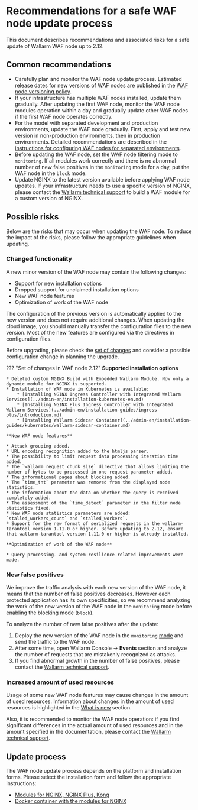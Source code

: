# Recommendations for a safe WAF node update process

This document describes recommendations and associated risks for a safe update of Wallarm WAF node up to 2.12.

## Common recommendations

* Carefully plan and monitor the WAF node update process. Estimated release dates for new versions of WAF nodes are published in the [WAF node versioning policy](versioning-policy.md).
* If your infrastructure has multiple WAF nodes installed, update them gradually. After updating the first WAF node, monitor the WAF node modules operation within a day and gradually update other WAF nodes if the first WAF node operates correctly.
* For the model with separated development and production environments, update the WAF node gradually. First, apply and test new version in non-production environments, then in production environments. Detailed recommendations are described in the [instructions for configuring WAF nodes for separated environments](../admin-en/configuration-guides/waf-in-separated-environments/configure-waf-in-separated-environments.md#gradual-rollout-of-new-waf-changes).
* Before updating the WAF node, set the WAF node filtering mode to `monitoring`. If all modules work correctly and there is no abnormal number of new false positives in the `monitoring` mode for a day, put the WAF node in the `block` mode.
* Update NGINX to the latest version available before applying WAF node updates. If your infrastructure needs to use a specific version of NGINX, please contact the [Wallarm technical support](mailto:support@wallarm.com) to build a WAF module for a custom version of NGINX.

## Possible risks

Below are the risks that may occur when updating the WAF node. To reduce the impact of the risks, please follow the appropriate guidelines when updating.

### Changed functionality

A new minor version of the WAF node may contain the following changes:

* Support for new installation options
* Dropped support for unclaimed installation options
* New WAF node features
* Optimization of work of the WAF node

The configuration of the previous version is automatically applied to the new version and does not require additional changes. When updating the cloud image, you should manually transfer the configuration files to the new version. Most of the new features are configured via the directives in configuration files.

Before upgrading, please check the [set of changes](what-is-new.md) and consider a possible configuration change in planning the upgrade.

??? "Set of changes in WAF node 2.12"
    **Supported installation options**

    * Deleted custom NGINX Build with Embedded Wallarm Module. Now only a dynamic module for NGINX is supported.
    * Installation of WAF node in Kubernetes is available:
        * [Installing NGINX Ingress Controller with Integrated Wallarm Services](../admin-en/installation-kubernetes-en.md)	
        * [Installing NGINX Plus Ingress Controller with Integrated Wallarm Services](../admin-en/installation-guides/ingress-plus/introduction.md)	
        * [Installing Wallarm Sidecar Container](../admin-en/installation-guides/kubernetes/wallarm-sidecar-container.md)

    **New WAF node features**

    * Attack grouping added.
    * URL encoding recognition added to the htmljs parser.
    * The possibility to limit request data processing iteration time added.
    * The `wallarm_request_chunk_size` directive that allows limiting the number of bytes to be processed in one request parameter added.
    * The informational pages about blocking added.
    * The `time_tnt` parameter was removed from the displayed node statistics.
    * The information about the data on whether the query is received completely added.
    * The assessment of the `time_detect` parameter in the filter node statistics fixed.
    * New WAF node statistics parameters are added: `stalled_workers_count` and `stalled_workers`.
    * Support for the new format of serialized requests in the wallarm-tarantool version 1.11.0 or higher. Before updating to 2.12, ensure that wallarm-tarantool version 1.11.0 or higher is already installed.

    **Optimization of work of the WAF node**

    * Query processing- and system resilience-related improvements were made.

### New false positives

We improve the traffic analysis with each new version of the WAF node, it means that the number of false positives decreases. However each protected application has its own specificities, so we recommend analyzing the work of the new version of the WAF node in the `monitoring` mode before enabling the blocking mode (`block`).

To analyze the number of new false positives after the update:

1. Deploy the new version of the WAF node in the `monitoring` [mode](../admin-en/configure-wallarm-mode.md) and send the traffic to the WAF node.
2. After some time, open Wallarm Console → **Events** section and analyze the number of requests that are mistakenly recognized as attacks.
3. If you find abnormal growth in the number of false positives, please contact the [Wallarm technical support](mailto:support@wallarm.com).

### Increased amount of used resources

Usage of some new WAF node features may cause changes in the amount of used resources. Information about changes in the amount of used resources is highlighted in the [What is new](what-is-new.md) section.

Also, it is recommended to monitor the WAF node operation: if you find significant differences in the actual amount of used resources and in the amount specified in the documentation, please contact the [Wallarm technical support](mailto:support@wallarm.com).

## Update process

The WAF node update process depends on the platform and installation forms. Please select the installation form and follow the appropriate instructions:

* [Modules for NGINX, NGINX Plus, Kong](nginx-modules.md)
* [Docker container with the modules for NGINX](docker-container.md)
